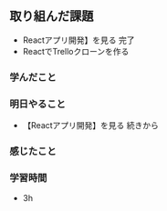 ## 取り組んだ課題
 - Reactアプリ開発】を見る 完了
  - ReactでTrelloクローンを作る

### 学んだこと

### 明日やること
 - 【Reactアプリ開発】を見る 続きから

### 感じたこと

### 学習時間
- 3h